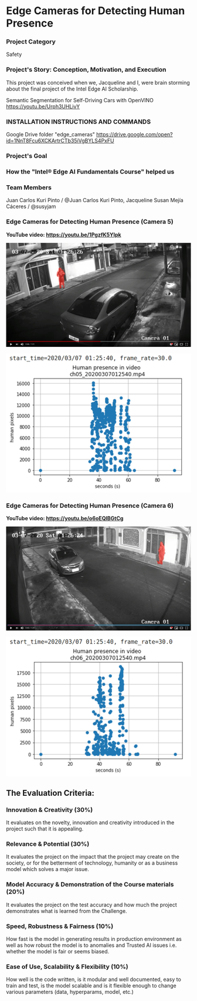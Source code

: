 # Edge Cameras for Detecting Human Presence

### Project Category
Safety

### Project's Story: Conception, Motivation, and Execution

This project was conceived when we, Jacqueline and I, were brain storming about the final project of the Intel Edge AI Scholarship.

Semantic Segmentation for Self-Driving Cars with OpenVINO <https://youtu.be/Urph3UHLivY>

### INSTALLATION INSTRUCTIONS AND COMMANDS

Google Drive folder "edge_cameras" <https://drive.google.com/open?id=1NnT8Fcu6XCKArtrCTb35iVgBYLS4PxFU>

### Project's Goal

### How the "Intel® Edge AI Fundamentals Course" helped us

### Team Members

Juan Carlos Kuri Pinto / @Juan Carlos Kuri Pinto, Jacqueline Susan Mejía Cáceres / @susyjam 

### Edge Cameras for Detecting Human Presence (Camera 5)<br/>
<b>YouTube video: https://youtu.be/1PgzfK5YIpk</b>

![Camera 5](/images/cam5.jpg)

![Camera 5](/images/hist5.jpg)

### Edge Cameras for Detecting Human Presence (Camera 6)<br/>
<b>YouTube video: https://youtu.be/o6oEQlBGtCg</b>

![Camera 6](/images/cam6.jpg)

![Camera 6](/images/hist6.jpg)

## The Evaluation Criteria:

### Innovation & Creativity (30%) 
It evaluates on the novelty, innovation and creativity introduced in the project such that it is appealing.

### Relevance & Potential (30%) 
It evaluates the project on the impact that the project may create on the society, or for the betterment of technology, humanity or as a business model which solves a major issue.

### Model Accuracy & Demonstration of the Course materials (20%) 
It evaluates the project on the test accuracy and how much the project demonstrates what is learned from the Challenge.

### Speed, Robustness & Fairness (10%) 
How fast is the model in generating results in production environment as well as how robust the model is to anomalies and Trusted AI issues i.e. whether the model is fair or seems biased.

### Ease of Use, Scalability & Flexibility (10%) 
How well is the code written, is it modular and well documented, easy to train and test, is the model scalable and is it flexible enough to change various parameters (data, hyperparams, model, etc.)
